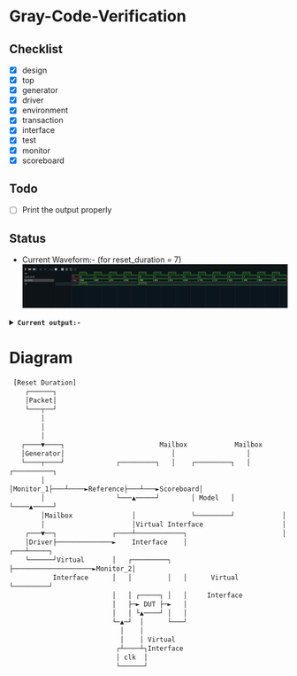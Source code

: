 # Gray-Code-Verification

## Checklist
- [x] design
- [x] top
- [x] generator
- [x] driver
- [x] environment
- [x] transaction
- [x] interface
- [x] test
- [x] monitor
- [x] scoreboard

## Todo
- [ ] Print the output properly

## Status
- Current Waveform:- (for reset_duration = 7)
![output](output.png)
<details><summary><b><code>Current output:- </code></b></summary>
Simulation:<br>
<code>
============= Generating =============
-------------------------
 Generator 
-------------------------
reset_duration = 7
count = xxx, out = xxx
-------------------------
-------------------------
 Driver 
-------------------------
reset_duration = 7
count = 000, out = 000
-------------------------
-------------------------
 Driver for rst 
-------------------------
reset_duration = 7
count = 000, out = 000
-------------------------
=============== Testing @ 12 ===============
-------------------------
 Monitor 
-------------------------
reset_duration = 0
count = 011, out = 010
-------------------------
Result is correct
-------------------------
 Scoreboard 
-------------------------
reset_duration = 0
count = 011, out = 010
-------------------------
=============== Testing @ 17 ===============
-------------------------
 Monitor 
-------------------------
reset_duration = 0
count = 101, out = 111
-------------------------
Result is correct
-------------------------
 Scoreboard 
-------------------------
reset_duration = 0
count = 101, out = 111
-------------------------
=============== Testing @ 22 ===============
-------------------------
 Monitor 
-------------------------
reset_duration = 0
count = 000, out = 000
-------------------------
Result is correct
-------------------------
 Scoreboard 
-------------------------
reset_duration = 0
count = 000, out = 000
-------------------------
=============== Testing @ 27 ===============
-------------------------
 Monitor 
-------------------------
reset_duration = 0
count = 010, out = 011
-------------------------
Result is correct
-------------------------
 Scoreboard 
-------------------------
reset_duration = 0
count = 010, out = 011
-------------------------
</code>
</details>

# Diagram
```
 [Reset Duration]                                                           
    ┌──────┐                                                                
    │Packet│                                                                
    └───┬──┘                                                                
        │                                                                   
        │                                                                   
        │                                                                   
   ┌────▼────┐                        Mailbox            Mailbox            
   │Generator│                           │                  │               
   └────┬────┘             ┌─────────┐   │    ┌─────────┐   │   ┌──────────┐
        │                  │Monitor_1├───┴────►Reference├───┴───►Scoreboard│
        │                  └───▲─────┘        │ Model   │       └────▲─────┘
        │Mailbox               │              └─────────┘            │      
        │                      │Virtual Interface                    │      
    ┌───▼──┐              ┌────┴────────────┐                        │      
    │Driver├──────────────►    Interface    │                    ┌───┴─────┐
    └──────┘Virtual       │   ┌─────────┐   ├────────────────────►Monitor_2│
           Interface      │   │         │   │      Virtual       └─────────┘
                          │   │ ┌─────┐ │   │     Interface                 
                          │   ├─► DUT ├─►   │                               
                          │   │ └▲────┘ │   │                               
                          └─▲─┘  │      └───┘                               
                            │    │                                          
                            │    │ Virtual                                  
                           ┌┴────┴┐Interface                                
                           │ clk  │                                         
                           └──────┘                                         
```
